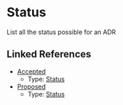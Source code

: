 # Status

List all the status possible for an ADR


## Linked References

* [Accepted](accepted.md)
  * Type: [Status](status.md)
* [Proposed](proposed.md)
  * Type: [Status](status.md)

